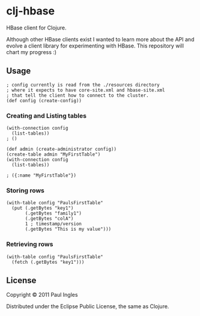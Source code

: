 # clj-hbase

HBase client for Clojure.

Although other HBase clients exist I wanted to learn more about the API and evolve a client library for experimenting with HBase. This repository will chart my progress :)

## Usage

    ; config currently is read from the ./resources directory
    ; where it expects to have core-site.xml and hbase-site.xml
    ; that tell the client how to connect to the cluster.
    (def config (create-config))

### Creating and Listing tables

    (with-connection config
      (list-tables))
    ; ()
    
    (def admin (create-administrator config))
    (create-table admin "MyFirstTable")
    (with-connection config
      (list-tables))

    ; ({:name "MyFirstTable"})

### Storing rows

    (with-table config "PaulsFirstTable"
      (put (.getBytes "key1")
           (.getBytes "family1")
           (.getBytes "colA")
           1 ; timestamp/version
           (.getBytes "This is my value")))

### Retrieving rows

    (with-table config "PaulsFirstTable"
      (fetch (.getBytes "key1")))

## License

Copyright &copy; 2011 Paul Ingles

Distributed under the Eclipse Public License, the same as Clojure.
